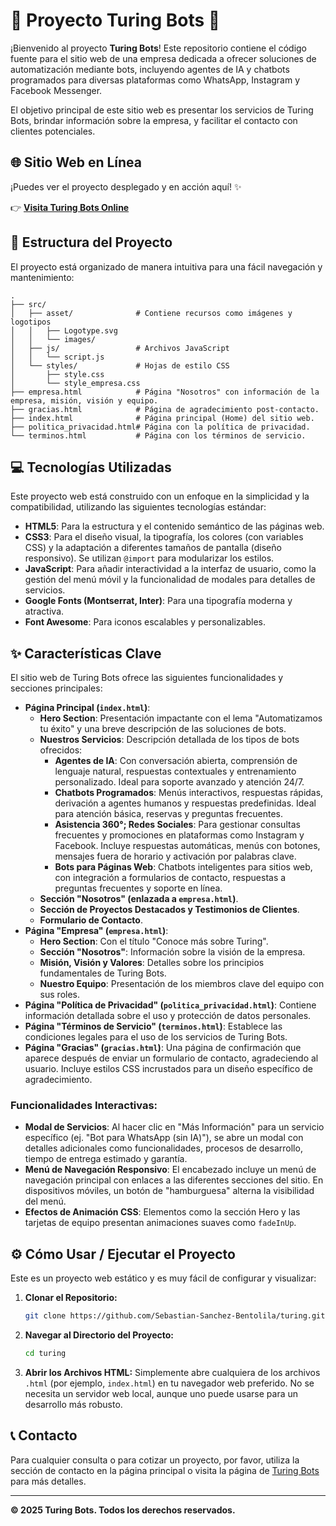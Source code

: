 # 🤖 Proyecto Turing Bots 🚀

¡Bienvenido al proyecto **Turing Bots**\! Este repositorio contiene el código fuente para el sitio web de una empresa dedicada a ofrecer soluciones de automatización mediante bots, incluyendo agentes de IA y chatbots programados para diversas plataformas como WhatsApp, Instagram y Facebook Messenger.

El objetivo principal de este sitio web es presentar los servicios de Turing Bots, brindar información sobre la empresa, y facilitar el contacto con clientes potenciales.

## 🌐 Sitio Web en Línea

¡Puedes ver el proyecto desplegado y en acción aquí\! ✨

👉 **[Visita Turing Bots Online](https://turingbots.netlify.app/)**

## 📁 Estructura del Proyecto

El proyecto está organizado de manera intuitiva para una fácil navegación y mantenimiento:

```
.
├── src/
│   ├── asset/              # Contiene recursos como imágenes y logotipos
│   │   ├── Logotype.svg
│   │   └── images/
│   ├── js/                 # Archivos JavaScript
│   │   └── script.js
│   └── styles/             # Hojas de estilo CSS
│       ├── style.css
│       └── style_empresa.css
├── empresa.html            # Página "Nosotros" con información de la empresa, misión, visión y equipo.
├── gracias.html            # Página de agradecimiento post-contacto.
├── index.html              # Página principal (Home) del sitio web.
├── politica_privacidad.html# Página con la política de privacidad.
└── terminos.html           # Página con los términos de servicio.
```

## 💻 Tecnologías Utilizadas

Este proyecto web está construido con un enfoque en la simplicidad y la compatibilidad, utilizando las siguientes tecnologías estándar:

  * **HTML5**: Para la estructura y el contenido semántico de las páginas web.
  * **CSS3**: Para el diseño visual, la tipografía, los colores (con variables CSS) y la adaptación a diferentes tamaños de pantalla (diseño responsivo). Se utilizan `@import` para modularizar los estilos.
  * **JavaScript**: Para añadir interactividad a la interfaz de usuario, como la gestión del menú móvil y la funcionalidad de modales para detalles de servicios.
  * **Google Fonts (Montserrat, Inter)**: Para una tipografía moderna y atractiva.
  * **Font Awesome**: Para iconos escalables y personalizables.

## ✨ Características Clave

El sitio web de Turing Bots ofrece las siguientes funcionalidades y secciones principales:

  * **Página Principal (`index.html`)**:
      * **Hero Section**: Presentación impactante con el lema "Automatizamos tu éxito" y una breve descripción de las soluciones de bots.
      * **Nuestros Servicios**: Descripción detallada de los tipos de bots ofrecidos:
          * **Agentes de IA**: Con conversación abierta, comprensión de lenguaje natural, respuestas contextuales y entrenamiento personalizado. Ideal para soporte avanzado y atención 24/7.
          * **Chatbots Programados**: Menús interactivos, respuestas rápidas, derivación a agentes humanos y respuestas predefinidas. Ideal para atención básica, reservas y preguntas frecuentes.
          * **Asistencia 360°; Redes Sociales**: Para gestionar consultas frecuentes y promociones en plataformas como Instagram y Facebook. Incluye respuestas automáticas, menús con botones, mensajes fuera de horario y activación por palabras clave.
          * **Bots para Páginas Web**: Chatbots inteligentes para sitios web, con integración a formularios de contacto, respuestas a preguntas frecuentes y soporte en línea.
      * **Sección "Nosotros" (enlazada a `empresa.html`)**.
      * **Sección de Proyectos Destacados y Testimonios de Clientes**.
      * **Formulario de Contacto**.
  * **Página "Empresa" (`empresa.html`)**:
      * **Hero Section**: Con el título "Conoce más sobre Turing".
      * **Sección "Nosotros"**: Información sobre la visión de la empresa.
      * **Misión, Visión y Valores**: Detalles sobre los principios fundamentales de Turing Bots.
      * **Nuestro Equipo**: Presentación de los miembros clave del equipo con sus roles.
  * **Página "Política de Privacidad" (`politica_privacidad.html`)**: Contiene información detallada sobre el uso y protección de datos personales.
  * **Página "Términos de Servicio" (`terminos.html`)**: Establece las condiciones legales para el uso de los servicios de Turing Bots.
  * **Página "Gracias" (`gracias.html`)**: Una página de confirmación que aparece después de enviar un formulario de contacto, agradeciendo al usuario. Incluye estilos CSS incrustados para un diseño específico de agradecimiento.

### Funcionalidades Interactivas:

  * **Modal de Servicios**: Al hacer clic en "Más Información" para un servicio específico (ej. "Bot para WhatsApp (sin IA)"), se abre un modal con detalles adicionales como funcionalidades, procesos de desarrollo, tiempo de entrega estimado y garantía.
  * **Menú de Navegación Responsivo**: El encabezado incluye un menú de navegación principal con enlaces a las diferentes secciones del sitio. En dispositivos móviles, un botón de "hamburguesa" alterna la visibilidad del menú.
  * **Efectos de Animación CSS**: Elementos como la sección Hero y las tarjetas de equipo presentan animaciones suaves como `fadeInUp`.

## ⚙️ Cómo Usar / Ejecutar el Proyecto

Este es un proyecto web estático y es muy fácil de configurar y visualizar:

1.  **Clonar el Repositorio:**
    ```bash
    git clone https://github.com/Sebastian-Sanchez-Bentolila/turing.git
    ```
2.  **Navegar al Directorio del Proyecto:**
    ```bash
    cd turing
    ```
3.  **Abrir los Archivos HTML:** Simplemente abre cualquiera de los archivos `.html` (por ejemplo, `index.html`) en tu navegador web preferido. No se necesita un servidor web local, aunque uno puede usarse para un desarrollo más robusto.

## 📞 Contacto

Para cualquier consulta o para cotizar un proyecto, por favor, utiliza la sección de contacto en la página principal o visita la página de [Turing Bots](https://turingbots.netlify.app/#contact) para más detalles.

-----

**© 2025 Turing Bots. Todos los derechos reservados.**
